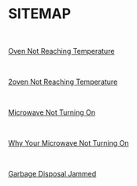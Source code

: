 <h1>SITEMAP</h1><br><p><a href="(https://github.com/rhinobotsolutionz/HomeServiceBuzz.com/blob/main/post/oven-not-heating-10.md)">Oven Not Reaching Temperature
</a></p><br><p><a href="https://github.com/rhinobotsolutionz/HomeServiceBuzz.com/blob/main/post/ oven-not-heating-11.md">2oven Not Reaching Temperature
</a></p><br><p><a href="https://github.com/rhinobotsolutionz/HomeServiceBuzz.com/blob/main/post/ microwave-not-turning-on.md">Microwave Not Turning On
</a></p><br><p><a href="https://github.com/rhinobotsolutionz/HomeServiceBuzz.com/blob/main/post/ your-microwave-not-turning-on.md">Why Your Microwave Not Turning On
</a></p><br><p><a href="https://github.com/rhinobotsolutionz/HomeServiceBuzz.com/blob/main/post/garbage-disposal-jammed.md">Garbage Disposal Jammed
</a></p><br>